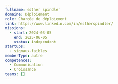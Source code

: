 ```yaml
---
fullname: esther spindler
domaine: Déploiement
role: Chargée de déploiement
link: https://www.linkedin.com/in/estherspindler/
missions:
  - start: 2024-03-05
    end: 2025-06-05
    status: independent
startups:
  - signaux-faibles
memberType: autre
competences:
  - Communication
  - Croissance
teams: []
---
```

